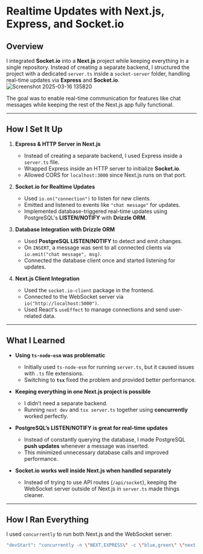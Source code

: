 # Realtime Updates with Next.js, Express, and Socket.io

## Overview
I integrated **Socket.io** into a **Next.js** project while keeping everything in a single repository. Instead of creating a separate backend, I structured the project with a dedicated `server.ts` inside a `socket-server` folder, handling real-time updates via **Express** and **Socket.io**.  
![Screenshot 2025-03-16 135820](https://github.com/user-attachments/assets/286ef46e-eeef-40b2-ae24-ad956ce83776)

The goal was to enable real-time communication for features like chat messages while keeping the rest of the Next.js app fully functional.

---

## How I Set It Up

1. **Express & HTTP Server in Next.js**  
   - Instead of creating a separate backend, I used Express inside a `server.ts` file.
   - Wrapped Express inside an HTTP server to initialize **Socket.io**.
   - Allowed CORS for `localhost:3000` since Next.js runs on that port.

2. **Socket.io for Realtime Updates**  
   - Used `io.on("connection")` to listen for new clients.
   - Emitted and listened to events like `"chat message"` for updates.
   - Implemented database-triggered real-time updates using PostgreSQL's **LISTEN/NOTIFY** with **Drizzle ORM**.

3. **Database Integration with Drizzle ORM**  
   - Used **PostgreSQL LISTEN/NOTIFY** to detect and emit changes.
   - On `INSERT`, a message was sent to all connected clients via `io.emit("chat message", msg)`.
   - Connected the database client once and started listening for updates.

4. **Next.js Client Integration**  
   - Used the `socket.io-client` package in the frontend.
   - Connected to the WebSocket server via `io("http://localhost:5000")`.
   - Used React's `useEffect` to manage connections and send user-related data.

---

## What I Learned

- **Using `ts-node-esm` was problematic**  
  - Initially used `ts-node-esm` for running `server.ts`, but it caused issues with `.ts` file extensions.
  - Switching to **`tsx`** fixed the problem and provided better performance.

- **Keeping everything in one Next.js project is possible**  
  - I didn’t need a separate backend.
  - Running `next dev` and `tsx server.ts` together using **concurrently** worked perfectly.

- **PostgreSQL’s LISTEN/NOTIFY is great for real-time updates**  
  - Instead of constantly querying the database, I made PostgreSQL **push updates** whenever a message was inserted.
  - This minimized unnecessary database calls and improved performance.

- **Socket.io works well inside Next.js when handled separately**  
  - Instead of trying to use API routes (`/api/socket`), keeping the WebSocket server outside of Next.js in `server.ts` made things cleaner.

---

## How I Ran Everything

I used `concurrently` to run both Next.js and the WebSocket server:

```sh
"devStart": "concurrently -n \"NEXT,EXPRESS\" -c \"blue,green\" \"next dev\" \"tsx socket-server/server.ts\""
